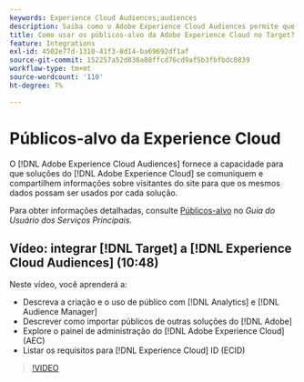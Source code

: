 ```yaml
---
keywords: Experience Cloud Audiences;audiences
description: Saiba como o Adobe Experience Cloud Audiences permite que as soluções da Experience Cloud se comuniquem e compartilhem informações sobre visitantes do site com outras soluções da Adobe.
title: Como usar os públicos-alvo da Adobe Experience Cloud no Target?
feature: Integrations
exl-id: 4502e77d-1310-41f3-8d14-ba69692df1af
source-git-commit: 152257a52d836a88ffcd76cd9af5b3fbfbdc0839
workflow-type: tm+mt
source-wordcount: '110'
ht-degree: 7%

---
```


# Públicos-alvo da Experience Cloud

O [!DNL Adobe Experience Cloud Audiences] fornece a capacidade para que soluções do [!DNL Adobe Experience Cloud] se comuniquem e compartilhem informações sobre visitantes do site para que os mesmos dados possam ser usados por cada solução.

Para obter informações detalhadas, consulte [Públicos-alvo](https://experienceleague.adobe.com/docs/core-services/interface/audiences/audience-library.html?lang=pt-BR) no *Guia do Usuário dos Serviços Principais*.

## Vídeo: integrar [!DNL Target] a [!DNL Experience Cloud Audiences] (10:48)

Neste vídeo, você aprenderá a:

* Descreva a criação e o uso de público com [!DNL Analytics] e [!DNL Audience Manager]
* Descrever como importar públicos de outras soluções do [!DNL Adobe]
* Explore o painel de administração do [!DNL Adobe Experience Cloud] (AEC)
* Listar os requisitos para [!DNL Experience Cloud] ID (ECID)

>[!VIDEO](https://video.tv.adobe.com/v/35152)
